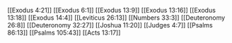 [[Exodus 4:21]]
[[Exodus 6:1]]
[[Exodus 13:9]]
[[Exodus 13:16]]
[[Exodus 13:18]]
[[Exodus 14:4]]
[[Leviticus 26:13]]
[[Numbers 33:3]]
[[Deuteronomy 26:8]]
[[Deuteronomy 32:27]]
[[Joshua 11:20]]
[[Judges 4:7]]
[[Psalms 86:13]]
[[Psalms 105:43]]
[[Acts 13:17]]
